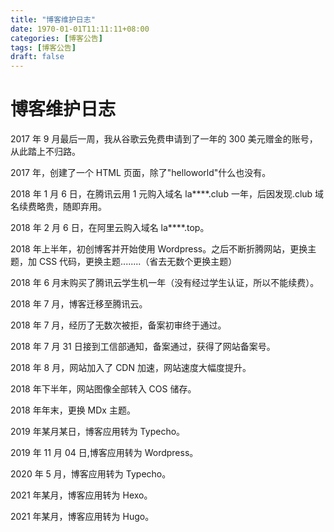 ```yaml
---
title: "博客维护日志"
date: 1970-01-01T11:11:11+08:00
categories: [博客公告]
tags: [博客公告]
draft: false
---
```


# 博客维护日志

2017 年 9 月最后一周，我从谷歌云免费申请到了一年的 300 美元赠金的账号，从此踏上不归路。

2017 年，创建了一个 HTML 页面，除了"helloworld"什么也没有。

2018 年 1 月 6 日，在腾讯云用 1 元购入域名 la\*\*\*\*.club 一年，后因发现.club 域名续费略贵，随即弃用。

2018 年 2 月 6 日，在阿里云购入域名 la\*\*\*\*.top。

2018 年上半年，初创博客并开始使用 Wordpress。之后不断折腾网站，更换主题，加 CSS 代码，更换主题........（省去无数个更换主题）

2018 年 6 月末购买了腾讯云学生机一年（没有经过学生认证，所以不能续费）。

2018 年 7 月，博客迁移至腾讯云。

2018 年 7 月，经历了无数次被拒，备案初审终于通过。

2018 年 7 月 31 日接到工信部通知，备案通过，获得了网站备案号。

2018 年 8 月，网站加入了 CDN 加速，网站速度大幅度提升。

2018 年下半年，网站图像全部转入 COS 储存。

2018 年年末，更换 MDx 主题。

2019 年某月某日，博客应用转为 Typecho。

2019 年 11 月 04 日,博客应用转为 Wordpress。

2020 年 5 月，博客应用转为 Typecho。

2021 年某月，博客应用转为 Hexo。

2021 年某月，博客应用转为 Hugo。
